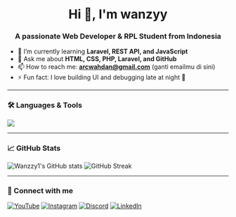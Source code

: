 <h1 align="center">Hi 👋, I'm wanzyy</h1>
<h3 align="center">A passionate Web Developer & RPL Student from Indonesia</h3>

- 🌱 I’m currently learning **Laravel, REST API, and JavaScript**
- 💬 Ask me about **HTML, CSS, PHP, Laravel, and GitHub**
- 📫 How to reach me: **arcwahdan@gmail.com** (ganti emailmu di sini)
- ⚡ Fun fact: I love building UI and debugging late at night 🌙

---

### 🛠️ Languages & Tools
<p align="left">
  <img src="https://skillicons.dev/icons?i=html,css,js,php,laravel,vscode,figma,github" />
</p>

---

### 📈 GitHub Stats
<p align="left">
  <img src="https://github-readme-stats.vercel.app/api?username=Wanzzy1&show_icons=true&theme=tokyonight" alt="Wanzzy1's GitHub stats" />
  <img src="https://github-readme-streak-stats.herokuapp.com?user=Wanzzy1&theme=tokyonight" alt="GitHub Streak" />
</p>

---

### 🔗 Connect with me
[![YouTube](https://img.shields.io/badge/YouTube-red?style=for-the-badge&logo=youtube)](https://youtube.com/)
[![Instagram](https://img.shields.io/badge/Instagram-pink?style=for-the-badge&logo=instagram)](https://instagram.com/)
[![Discord](https://img.shields.io/badge/Discord-blue?style=for-the-badge&logo=discord)](https://discord.com/)
[![LinkedIn](https://img.shields.io/badge/LinkedIn-blue?style=for-the-badge&logo=linkedin)](https://linkedin.com/)
